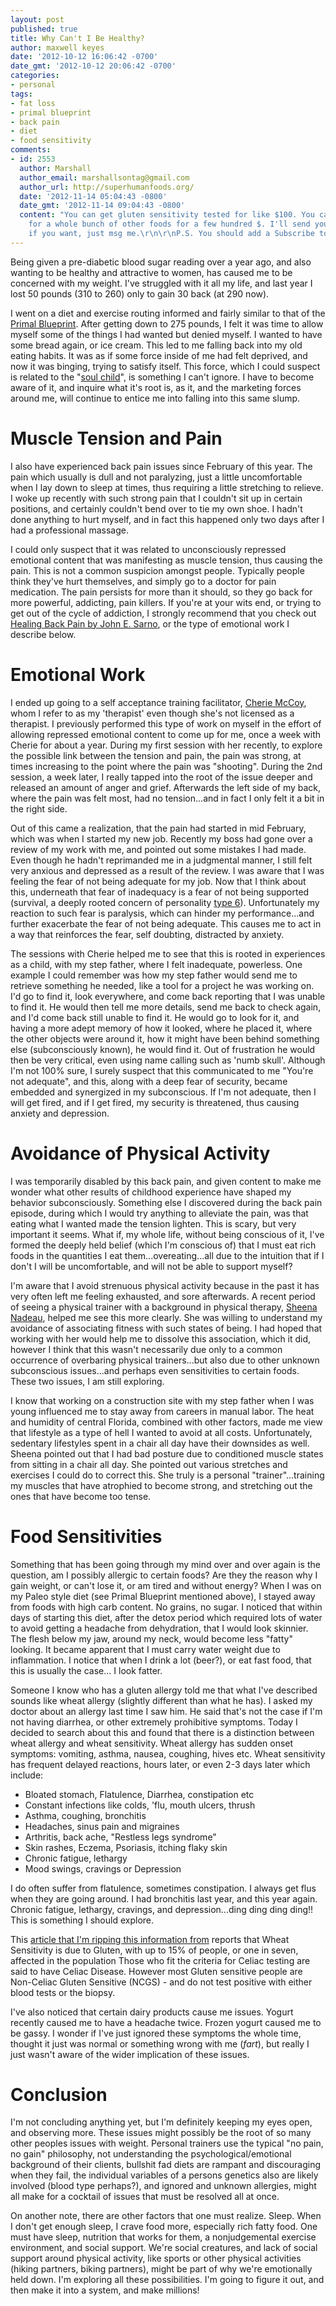 ```yaml
---
layout: post
published: true
title: Why Can't I Be Healthy?
author: maxwell keyes
date: '2012-10-12 16:06:42 -0700'
date_gmt: '2012-10-12 20:06:42 -0700'
categories:
- personal
tags:
- fat loss
- primal blueprint
- back pain
- diet
- food sensitivity
comments:
- id: 2553
  author: Marshall
  author_email: marshallsontag@gmail.com
  author_url: http://superhumanfoods.org/
  date: '2012-11-14 05:04:43 -0800'
  date_gmt: '2012-11-14 09:04:43 -0800'
  content: "You can get gluten sensitivity tested for like $100. You can get tested
    for a whole bunch of other foods for a few hundred $. I'll send you some links
    if you want, just msg me.\r\n\r\nP.S. You should add a Subscribe to Comments plugin."
---
```


Being given a pre-diabetic blood sugar reading over a year ago, and also wanting
to be healthy and attractive to women, has caused me to be concerned with my
weight. I've struggled with it all my life, and last year I lost 50 pounds (310
to 260) only to gain 30 back (at 290 now).

I went on a diet and exercise routing informed and fairly similar to that of the
[Primal Blueprint]. After getting down to 275 pounds, I felt it was time to
allow myself some of the things I had wanted but denied myself. I wanted to have
some bread again, or ice cream. This led to me falling back into my old eating
habits. It was as if some force inside of me had felt deprived, and now it was
binging, trying to satisfy itself. This force, which I could suspect is related
to the "[soul child]", is something I can't ignore. I have to become aware of
it, and inquire what it's root is, as it, and the marketing forces around me,
will continue to entice me into falling into this same slump.

[Primal Blueprint]: http://www.marksdailyapple.com/the-book/the-primal-blueprint/
[soul child]: https://www.diamondapproach.org/glossary/refinery_phrases/soul-child

# Muscle Tension and Pain

I also have experienced back pain issues since February of this year. The pain
which usually is dull and not paralyzing, just a little uncomfortable when I lay
down to sleep at times, thus requiring a little stretching to relieve. I woke up
recently with such strong pain that I couldn't sit up in certain positions, and
certainly couldn't bend over to tie my own shoe. I hadn't done anything to hurt
myself, and in fact this happened only two days after I had a professional
massage.

I could only suspect that it was related to unconsciously repressed emotional
content that was manifesting as muscle tension, thus causing the pain. This is
not a common suspicion amongst people. Typically people think they've hurt
themselves, and simply go to a doctor for pain medication. The pain persists for
more than it should, so they go back for more powerful, addicting, pain killers.
If you're at your wits end, or trying to get out of the cycle of addiction, I
strongly recommend that you check out [Healing Back Pain by John E. Sarno], or
the type of emotional work I describe below.

[Healing Back Pain by John E. Sarno]: http://www.amazon.com/Healing-Back-Pain-Mind-Body-Connection/dp/0446557684/

# Emotional Work

I ended up going to a self acceptance training facilitator, [Cherie McCoy], whom
I refer to as my 'therapist' even though she's not licensed as a therapist. I
previously performed this type of work on myself in the effort of allowing
repressed emotional content to come up for me, once a week with Cherie for about
a year. During my first session with her recently, to explore the possible link
between the tension and pain, the pain was strong, at times increasing to the
point where the pain was "shooting". During the 2nd session, a week later, I
really tapped into the root of the issue deeper and released an amount of anger
and grief. Afterwards the left side of my back, where the pain was felt most,
had no tension...and in fact I only felt it a bit in the right side.

Out of this came a realization, that the pain had started in mid February, which
was when I started my new job. Recently my boss had gone over a review of my
work with me, and pointed out some mistakes I had made. Even though he hadn't
reprimanded me in a judgmental manner, I still felt very anxious and depressed
as a result of the review. I was aware that I was feeling the fear of not being
adequate for my job. Now that I think about this, underneath that fear of
inadequacy is a fear of not being supported (survival, a deeply rooted concern
of personality [type 6]). Unfortunately my reaction to such fear is paralysis,
which can hinder my performance...and further exacerbate the fear of not being
adequate. This causes me to act in a way that reinforces the fear, self
doubting, distracted by anxiety.

The sessions with Cherie helped me to see that this is rooted in experiences as
a child, with my step father, where I felt inadequate, powerless. One example I
could remember was how my step father would send me to retrieve something he
needed, like a tool for a project he was working on. I'd go to find it, look
everywhere, and come back reporting that I was unable to find it. He would then
tell me more details, send me back to check again, and I'd come back still
unable to find it. He would go to look for it, and having a more adept memory of
how it looked, where he placed it, where the other objects were around it, how
it might have been behind something else (subconsciously known), he would find
it. Out of frustration he would then be very critical, even using name calling
such as 'numb skull'. Although I'm not 100% sure, I surely suspect that this
communicated to me "You're not adequate", and this, along with a deep fear of
security, became embedded and synergized in my subconscious. If I'm not
adequate, then I will get fired, and if I get fired, my security is threatened,
thus causing anxiety and depression.

[Cherie McCoy]: http://selfacceptance.us
[type 6]: https://www.enneagraminstitute.com/type-6

# Avoidance of Physical Activity

I was temporarily disabled by this back pain, and given content to make me
wonder what other results of childhood experience have shaped my behavior
subconsciously. Something else I discovered during the back pain episode, during
which I would try anything to alleviate the pain, was that eating what I wanted
made the tension lighten. This is scary, but very important it seems. What if,
my whole life, without being conscious of it, I've formed the deeply held belief
(which I'm conscious of) that I must eat rich foods in the quantities I eat
them...overeating...all due to the intuition that if I don't I will be
uncomfortable, and will not be able to support myself?

I'm aware that I avoid strenuous physical activity because in the past it has
very often left me feeling exhausted, and sore afterwards. A recent period of
seeing a physical trainer with a background in physical therapy,
[Sheena Nadeau], helped me see this more clearly. She was willing to understand
my avoidance of associating fitness with such states of being. I had hoped that
working with her would help me to dissolve this association, which it did,
however I think that this wasn't necessarily due only to a common occurrence of
overbaring physical trainers...but also due to other unknown subconscious
issues...and perhaps even sensitivities to certain foods. These two issues, I am
still exploring.

I know that working on a construction site with my step father when I was young
influenced me to stay away from careers in manual labor. The heat and humidity
of central Florida, combined with other factors, made me view that lifestyle as
a type of hell I wanted to avoid at all costs. Unfortunately, sedentary
lifestyles spent in a chair all day have their downsides as well. Sheena pointed
out that I had bad posture due to conditioned muscle states from sitting in a
chair all day. She pointed out various stretches and exercises I could do to
correct this. She truly is a personal "trainer"...training my muscles that have
atrophied to become strong, and stretching out the ones that have become too
tense.

[Sheena Nadeau]: http://www.liveliberated.com/

# Food Sensitivities

Something that has been going through my mind over and over again is the
question, am I possibly allergic to certain foods? Are they the reason why I
gain weight, or can't lose it, or am tired and without energy? When I was on my
Paleo style diet (see Primal Blueprint mentioned above), I stayed away from
foods with high carb content. No grains, no sugar. I noticed that within days of
starting this diet, after the detox period which required lots of water to avoid
getting a headache from dehydration, that I would look skinnier. The flesh below
my jaw, around my neck, would become less "fatty" looking. It became apparent
that I must carry water weight due to inflammation. I notice that when I drink a
lot (beer?), or eat fast food, that this is usually the case... I look fatter.

Someone I know who has a gluten allergy told me that what I've described sounds
like wheat allergy (slightly different than what he has). I asked my doctor
about an allergy last time I saw him. He said that's not the case if I'm not
having diarrhea, or other extremely prohibitive symptoms. Today I decided to
search about this and found that there is a distinction between wheat allergy
and wheat sensitivity. Wheat allergy has sudden onset symptoms: vomiting,
asthma, nausea, coughing, hives etc. Wheat sensitivity has frequent delayed
reactions, hours later, or even 2-3 days later which include:

* Bloated stomach, Flatulence, Diarrhea, constipation etc
* Constant infections like colds, 'flu, mouth ulcers, thrush
* Asthma, coughing, bronchitis
* Headaches, sinus pain and migraines
* Arthritis, back ache, "Restless legs syndrome"
* Skin rashes, Eczema, Psoriasis, itching flaky skin
* Chronic fatigue, lethargy
* Mood swings, cravings or Depression

I do often suffer from flatulence, sometimes constipation. I always get flus
when they are going around. I had bronchitis last year, and this year again.
Chronic fatigue, lethargy, cravings, and depression...ding ding ding ding!! This
is something I should explore.

This [article that I'm ripping this information from] reports that Wheat
Sensitivity is due to Gluten, with up to 15% of people, or one in seven,
affected in the population Those who fit the criteria for Celiac testing are
said to have Celiac Disease. However most Gluten sensitive people are Non-Celiac
Gluten Sensitive (NCGS) - and do not test positive with either blood tests or
the biopsy.

I've also noticed that certain dairy products cause me issues. Yogurt recently
caused me to have a headache twice. Frozen yogurt caused me to be gassy. I
wonder if I've just ignored these symptoms the whole time, thought it just was
normal or something wrong with me (*fart*), but really I just wasn't aware of
the wider implication of these issues.

[article that I'm ripping this information from]: http://www.foodintol.com/food-sensitivities/wheat-sensitivity

# Conclusion

I'm not concluding anything yet, but I'm definitely keeping my eyes open, and
observing more. These issues might possibly be the root of so many other peoples
issues with weight. Personal trainers use the typical "no pain, no gain"
philosophy, not understanding the psychological/emotional background of their
clients, bullshit fad diets are rampant and discouraging when they fail, the
individual variables of a persons genetics also are likely involved (blood type
perhaps?), and ignored and unknown allergies, might all make for a cocktail of
issues that must be resolved all at once.

On another note, there are other factors that one must realize. Sleep. When I
don't get enough sleep, I crave food more, especially rich fatty food. One must
have sleep, nutrition that works for them, a nonjudgemental exercise
environment, and social support. We're social creatures, and lack of social
support around physical activity, like sports or other physical activities
(hiking partners, biking partners), might be part of why we're emotionally held
down. I'm exploring all these possibilities. I'm going to figure it out, and
then make it into a system, and make millions!
